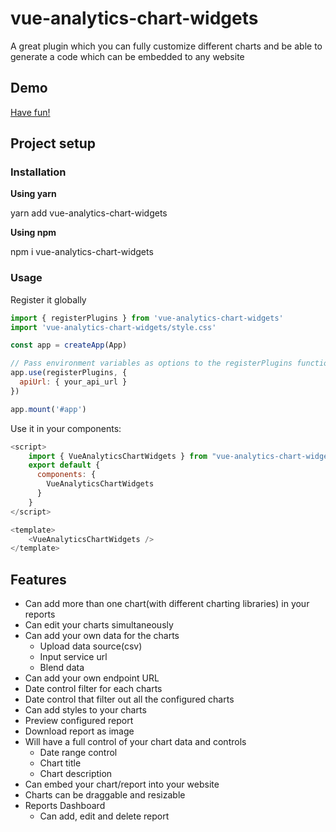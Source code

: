 # vue-analytics-chart-widgets

A great plugin which you can fully customize different charts and be able to generate a code which can be embedded to any website

## Demo

[Have fun!](https://analytics-chart-widgets-dashboard.vercel.app)

## Project setup

### Installation

**Using yarn**

yarn add vue-analytics-chart-widgets

**Using npm**

npm i vue-analytics-chart-widgets

### Usage

Register it globally

```js
import { registerPlugins } from 'vue-analytics-chart-widgets'
import 'vue-analytics-chart-widgets/style.css'

const app = createApp(App)

// Pass environment variables as options to the registerPlugins function
app.use(registerPlugins, {
  apiUrl: { your_api_url }
})

app.mount('#app')
```

Use it in your components:

```js
<script>
    import { VueAnalyticsChartWidgets } from "vue-analytics-chart-widgets";
    export default {
      components: {
        VueAnalyticsChartWidgets
      }
    }
</script>

<template>
    <VueAnalyticsChartWidgets />
</template>
```

## Features

- Can add more than one chart(with different charting libraries) in your reports
- Can edit your charts simultaneously
- Can add your own data for the charts
  - Upload data source(csv)
  - Input service url
  - Blend data
- Can add your own endpoint URL
- Date control filter for each charts
- Date control that filter out all the configured charts
- Can add styles to your charts
- Preview configured report
- Download report as image
- Will have a full control of your chart data and controls
  - Date range control
  - Chart title
  - Chart description
- Can embed your chart/report into your website
- Charts can be draggable and resizable
- Reports Dashboard
  - Can add, edit and delete report
